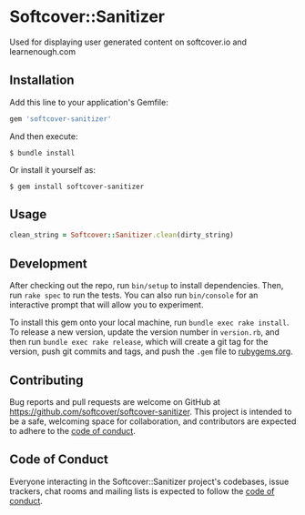 # Softcover::Sanitizer

Used for displaying user generated content on softcover.io and learnenough.com

## Installation

Add this line to your application's Gemfile:

```ruby
gem 'softcover-sanitizer'
```

And then execute:

    $ bundle install

Or install it yourself as:

    $ gem install softcover-sanitizer

## Usage

```ruby
clean_string = Softcover::Sanitizer.clean(dirty_string)
```

## Development

After checking out the repo, run `bin/setup` to install dependencies. Then, run `rake spec` to run the tests. You can also run `bin/console` for an interactive prompt that will allow you to experiment.

To install this gem onto your local machine, run `bundle exec rake install`. To release a new version, update the version number in `version.rb`, and then run `bundle exec rake release`, which will create a git tag for the version, push git commits and tags, and push the `.gem` file to [rubygems.org](https://rubygems.org).

## Contributing

Bug reports and pull requests are welcome on GitHub at https://github.com/softcover/softcover-sanitizer. This project is intended to be a safe, welcoming space for collaboration, and contributors are expected to adhere to the [code of conduct](https://github.com/softcover/softcover-sanitizer/blob/master/CODE_OF_CONDUCT.md).


## Code of Conduct

Everyone interacting in the Softcover::Sanitizer project's codebases, issue trackers, chat rooms and mailing lists is expected to follow the [code of conduct](https://github.com/softcover/softcover-sanitizer/blob/master/CODE_OF_CONDUCT.md).
